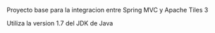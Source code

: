 Proyecto base para la integracion entre Spring MVC y Apache Tiles 3

Utiliza la version 1.7 del JDK de Java
